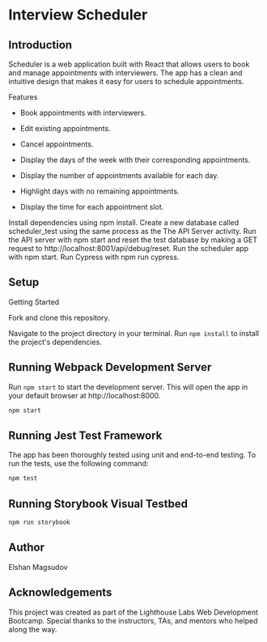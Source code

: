 # Interview Scheduler

## Introduction

Scheduler is a web application built with React that allows users to book and manage appointments with interviewers. The app has a clean and intuitive design that makes it easy for users to schedule appointments.

Features

* Book appointments with interviewers.
* Edit existing appointments.
* Cancel appointments.

* Display the days of the week with their corresponding appointments.
* Display the number of appointments available for each day.
* Highlight days with no remaining appointments.
* Display the time for each appointment slot.


Install dependencies using npm install.
Create a new database called scheduler_test using the same process as the The API Server activity.
Run the API server with npm start and reset the test database by making a GET request to http://localhost:8001/api/debug/reset.
Run the scheduler app with npm start.
Run Cypress with npm run cypress.

## Setup

Getting Started

Fork and clone this repository.

Navigate to the project directory in your terminal.
Run `npm install` to install the project's dependencies.

## Running Webpack Development Server

Run `npm start` to start the development server. This will open the app in your default browser at http://localhost:8000.

```sh
npm start
```

## Running Jest Test Framework

The app has been thoroughly tested using unit and end-to-end testing. To run the tests, use the following command:

```sh
npm test
```

## Running Storybook Visual Testbed

```sh
npm run storybook
```

## Author

Elshan Magsudov

## Acknowledgements

This project was created as part of the Lighthouse Labs Web Development Bootcamp. Special thanks to the instructors, TAs, and mentors who helped along the way.
